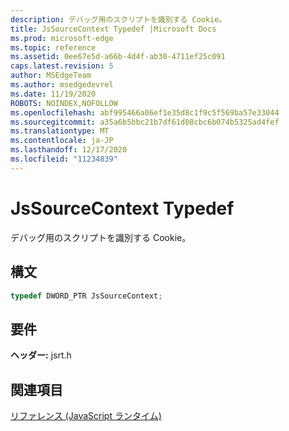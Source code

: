 ```yaml
---
description: デバッグ用のスクリプトを識別する Cookie。
title: JsSourceContext Typedef |Microsoft Docs
ms.prod: microsoft-edge
ms.topic: reference
ms.assetid: 0ee67e5d-a66b-4d4f-ab30-4711ef25c091
caps.latest.revision: 5
author: MSEdgeTeam
ms.author: msedgedevrel
ms.date: 11/19/2020
ROBOTS: NOINDEX,NOFOLLOW
ms.openlocfilehash: abf995466a06ef1e35d8c1f9c5f569ba57e33044
ms.sourcegitcommit: a35a6b5bbc21b7df61d08cbc6b074b5325ad4fef
ms.translationtype: MT
ms.contentlocale: ja-JP
ms.lasthandoff: 12/17/2020
ms.locfileid: "11234839"
---
```

# JsSourceContext Typedef

デバッグ用のスクリプトを識別する Cookie。  
  
## 構文  
  
```cpp  
typedef DWORD_PTR JsSourceContext;  
```  
  
## 要件  
 **ヘッダー:** jsrt.h  
  
## 関連項目  
 [リファレンス (JavaScript ランタイム)](../chakra-hosting/reference-javascript-runtime.md)
